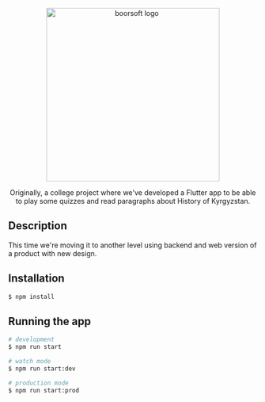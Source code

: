 <p align="center">
<img src="https://user-images.githubusercontent.com/49513936/182140582-5088e8b6-347a-4f31-8b31-86a958622130.png" alt="boorsoft logo" width="350" height="350" />
</p>

<p align="center">Originally, a college project where we've developed a Flutter app to be able to play some quizzes and read paragraphs about History of Kyrgyzstan.</p>

## Description

This time we're moving it to another level using backend and web version of a product with new design.

## Installation

```bash
$ npm install
```

## Running the app

```bash
# development
$ npm run start

# watch mode
$ npm run start:dev

# production mode
$ npm run start:prod
```

